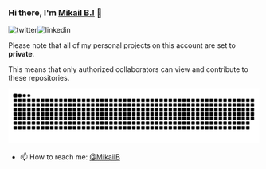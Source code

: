 

### Hi there, I'm [Mikail B.!](https://mikailb.eu) 👋

<p>
<a href="https://twitter.com/mikaecode">
   <img align="left" alt="twitter" src="https://img.shields.io/badge/Twitter-1DA1F2?style=for-the-badge&logo=twitter&logoColor=white" />
</a>&nbsp;&nbsp;

<a href="https://www.linkedin.com/in/mikailb">
   <img align="left" alt="linkedin" src="https://img.shields.io/badge/LinkedIn-0077B5?style=for-the-badge&logo=linkedin&logoColor=white" />
</a>

<br/>
<p>

Please note that all of my personal projects on this account are set to **private**.

   This means that only authorized collaborators can view and contribute to these repositories.
   

   <picture>
  <source media="(prefers-color-scheme: dark)" srcset="https://raw.githubusercontent.com/avdain/avdain/output/github-contribution-grid-snake-dark.svg">
  <source media="(prefers-color-scheme: light)" srcset="https://raw.githubusercontent.com/avdain/avdain/output/github-contribution-grid-snake.svg">
  <img alt="github contribution grid snake animation" src="https://raw.githubusercontent.com/avdain/avdain/output/github-contribution-grid-snake.svg">
</picture>
   
- 📫 How to reach me: [@MikailB](https://linkedin.com/in/mikailb)

</p>
